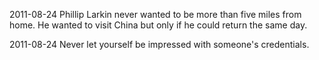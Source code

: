 2011-08-24 Phillip Larkin never wanted to be more than five miles from
home. He wanted to visit China but only if he could return the same day.

2011-08-24 Never let yourself be impressed with someone's credentials.
